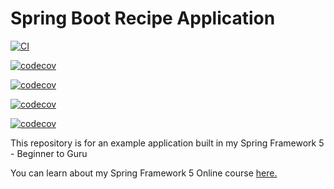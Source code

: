 # Spring Boot Recipe Application


[![CI](https://circleci.com/gh/jmoussalli/spring5-mysql-recipe-app.svg?style=svg)](https://circleci.com/gh/jmoussalli/spring5-mysql-recipe-app)

[![codecov](https://codecov.io/gh/jmoussalli/spring5-mysql-recipe-app/branch/mysql-scripts/graph/badge.svg?token=25ac22c3-99f8-4b5d-bdcd-65a1d31fce86)](https://codecov.io/gh/jmoussalli/spring5-mysql-recipe-app)

[![codecov](https://codecov.io/gh/jmoussalli/spring5-mysql-recipe-app/branch/mysql-scripts/graph/sunburst.svg?token=25ac22c3-99f8-4b5d-bdcd-65a1d31fce86)](https://codecov.io/gh/jmoussalli/spring5-mysql-recipe-app)

[![codecov](https://codecov.io/gh/jmoussalli/spring5-mysql-recipe-app/branch/mysql-scripts/graph/tree.svg?token=25ac22c3-99f8-4b5d-bdcd-65a1d31fce86)](https://codecov.io/gh/jmoussalli/spring5-mysql-recipe-app)

[![codecov](https://codecov.io/gh/jmoussalli/spring5-mysql-recipe-app/branch/mysql-scripts/graph/icicle.svg?token=25ac22c3-99f8-4b5d-bdcd-65a1d31fce86)](https://codecov.io/gh/jmoussalli/spring5-mysql-recipe-app)

This repository is for an example application built in my Spring Framework 5 - Beginner to Guru

You can learn about my Spring Framework 5 Online course [here.](http://courses.springframework.guru/p/spring-framework-5-begginer-to-guru/?product_id=363173)